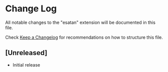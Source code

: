 # Change Log

All notable changes to the "esatan" extension will be documented in this file.

Check [Keep a Changelog](http://keepachangelog.com/) for recommendations on how to structure this file.

## [Unreleased]

- Initial release
